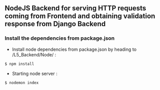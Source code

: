 ## NodeJS Backend for serving HTTP requests coming from Frontend and obtaining validation response from Django Backend  

### Install the dependencies from package.json

- Install node dependencies from package.json by heading to /L5_Backend/Node/ :
```bash
$ npm install
```

- Starting node server :
```bash
$ nodemon index
```